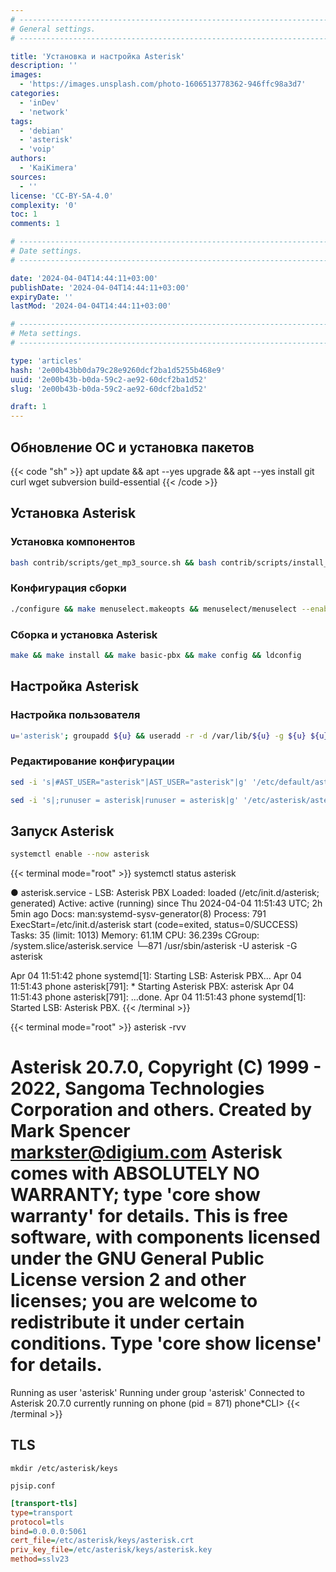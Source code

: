 ```yaml
---
# -------------------------------------------------------------------------------------------------------------------- #
# General settings.
# -------------------------------------------------------------------------------------------------------------------- #

title: 'Установка и настройка Asterisk'
description: ''
images:
  - 'https://images.unsplash.com/photo-1606513778362-946ffc98a3d7'
categories:
  - 'inDev'
  - 'network'
tags:
  - 'debian'
  - 'asterisk'
  - 'voip'
authors:
  - 'KaiKimera'
sources:
  - ''
license: 'CC-BY-SA-4.0'
complexity: '0'
toc: 1
comments: 1

# -------------------------------------------------------------------------------------------------------------------- #
# Date settings.
# -------------------------------------------------------------------------------------------------------------------- #

date: '2024-04-04T14:44:11+03:00'
publishDate: '2024-04-04T14:44:11+03:00'
expiryDate: ''
lastMod: '2024-04-04T14:44:11+03:00'

# -------------------------------------------------------------------------------------------------------------------- #
# Meta settings.
# -------------------------------------------------------------------------------------------------------------------- #

type: 'articles'
hash: '2e00b43bb0da79c28e9260dcf2ba1d5255b468e9'
uuid: '2e00b43b-b0da-59c2-ae92-60dcf2ba1d52'
slug: '2e00b43b-b0da-59c2-ae92-60dcf2ba1d52'

draft: 1
---
```




<!--more-->

## Обновление ОС и установка пакетов

{{< code "sh" >}}
apt update && apt --yes upgrade && apt --yes install git curl wget subversion build-essential
{{< /code >}}

## Установка Asterisk

### Установка компонентов

```sh
bash contrib/scripts/get_mp3_source.sh && bash contrib/scripts/install_prereq install
```

### Конфигурация сборки

```sh
./configure && make menuselect.makeopts && menuselect/menuselect --enable CORE-SOUNDS-RU-GSM menuselect.makeopts
```

### Сборка и установка Asterisk

```sh
make && make install && make basic-pbx && make config && ldconfig
```

## Настройка Asterisk

### Настройка пользователя

```sh
u='asterisk'; groupadd ${u} && useradd -r -d /var/lib/${u} -g ${u} ${u} && usermod -aG audio,dialout ${u} && chown -R ${u}:${u} /etc/${u} && chown -R ${u}:${u} /var/{lib,log,spool}/${u} && chown -R ${u}:${u} /usr/lib/${u}
```

### Редактирование конфигурации

```sh
sed -i 's|#AST_USER="asterisk"|AST_USER="asterisk"|g' '/etc/default/asterisk' && sed -i 's|#AST_GROUP="asterisk"|AST_GROUP="asterisk"|g' '/etc/default/asterisk'
```

```sh
sed -i 's|;runuser = asterisk|runuser = asterisk|g' '/etc/asterisk/asterisk.conf' && sed -i 's|;rungroup = asterisk|rungroup = asterisk|g' '/etc/asterisk/asterisk.conf'
```

## Запуск Asterisk

```sh
systemctl enable --now asterisk
```

{{< terminal mode="root" >}}
systemctl status asterisk

● asterisk.service - LSB: Asterisk PBX
     Loaded: loaded (/etc/init.d/asterisk; generated)
     Active: active (running) since Thu 2024-04-04 11:51:43 UTC; 2h 5min ago
       Docs: man:systemd-sysv-generator(8)
    Process: 791 ExecStart=/etc/init.d/asterisk start (code=exited, status=0/SUCCESS)
      Tasks: 35 (limit: 1013)
     Memory: 61.1M
        CPU: 36.239s
     CGroup: /system.slice/asterisk.service
             └─871 /usr/sbin/asterisk -U asterisk -G asterisk

Apr 04 11:51:42 phone systemd[1]: Starting LSB: Asterisk PBX...
Apr 04 11:51:43 phone asterisk[791]:  * Starting Asterisk PBX: asterisk
Apr 04 11:51:43 phone asterisk[791]:    ...done.
Apr 04 11:51:43 phone systemd[1]: Started LSB: Asterisk PBX.
{{< /terminal >}}

{{< terminal mode="root" >}}
asterisk -rvv

Asterisk 20.7.0, Copyright (C) 1999 - 2022, Sangoma Technologies Corporation and others.
Created by Mark Spencer <markster@digium.com>
Asterisk comes with ABSOLUTELY NO WARRANTY; type 'core show warranty' for details.
This is free software, with components licensed under the GNU General Public
License version 2 and other licenses; you are welcome to redistribute it under
certain conditions. Type 'core show license' for details.
=========================================================================
Running as user 'asterisk'
Running under group 'asterisk'
Connected to Asterisk 20.7.0 currently running on phone (pid = 871)
phone*CLI>
{{< /terminal >}}

## TLS

```
mkdir /etc/asterisk/keys
```

`pjsip.conf`

```ini
[transport-tls]
type=transport
protocol=tls
bind=0.0.0.0:5061
cert_file=/etc/asterisk/keys/asterisk.crt
priv_key_file=/etc/asterisk/keys/asterisk.key
method=sslv23
```
